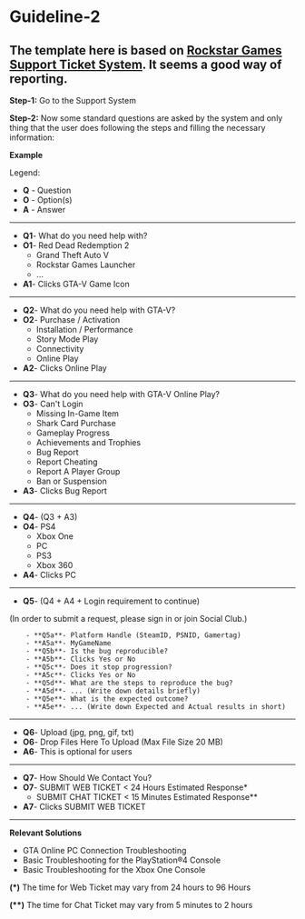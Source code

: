 Guideline-2
===========

The template here is based on [Rockstar Games Support Ticket System](https://support.rockstargames.com/). It seems a good way of reporting.
------------------------------------------------------------------------------------------------

**Step-1:** Go to the Support System

**Step-2:** Now some standard questions are asked by the system and only thing that the user does following the steps and filling the necessary information:

  **Example**

Legend:
- **Q** - Question
- **O** - Option(s)
- **A** - Answer
-------------------------------------
- **Q1**- What do you need help with?
- **O1**- Red Dead Redemption 2
  - Grand Theft Auto V
  - Rockstar Games Launcher
  - ...
- **A1**- Clicks GTA-V Game Icon
-------------------------------------
- **Q2**- What do you need help with GTA-V?
- **O2**- Purchase / Activation
  - Installation / Performance
  - Story Mode Play
  - Connectivity
  - Online Play
- **A2**- Clicks Online Play
-------------------------------------
- **Q3**- What do you need help with GTA-V Online Play?
- **O3**- Can't Login
  - Missing In-Game Item 
  - Shark Card Purchase
  - Gameplay Progress
  - Achievements and Trophies
  - Bug Report
  - Report Cheating
  - Report A Player Group
  - Ban or Suspension
- **A3**- Clicks Bug Report
-------------------------------------
- **Q4**- (Q3 + A3)
- **O4**- PS4
  - Xbox One
  - PC
  - PS3
  - Xbox 360
- **A4**- Clicks PC
-------------------------------------
- **Q5**- (Q4 + A4 + Login requirement to continue)

(In order to submit a request, please sign in or join Social Club.)

        - **Q5a**- Platform Handle (SteamID, PSNID, Gamertag)
        - **A5a**- MyGameName
        - **Q5b**- Is the bug reproducible?
        - **A5b**- Clicks Yes or No
        - **Q5c**- Does it stop progression?
        - **A5c**- Clicks Yes or No
        - **Q5d**- What are the steps to reproduce the bug?
        - **A5d**- ... (Write down details briefly)
        - **Q5e**- What is the expected outcome?
        - **A5e**- ... (Write down Expected and Actual results in short)
-------------------------------------
- **Q6**- Upload (jpg, png, gif, txt)
- **O6**- Drop Files Here To Upload (Max File Size 20 MB)
- **A6**- This is optional for users
-------------------------------------
- **Q7**- How Should We Contact You?
- **O7**- SUBMIT WEB TICKET < 24 Hours Estimated Response*
  - SUBMIT CHAT TICKET < 15 Minutes Estimated Response**
- **A7**- Clicks SUBMIT WEB TICKET
-------------------------------------
  **Relevant Solutions**
- GTA Online PC Connection Troubleshooting
- Basic Troubleshooting for the PlayStation®4 Console
- Basic Troubleshooting for the Xbox One Console

**(\*)**  The time for Web Ticket may vary from 24 hours to 96 Hours

**(\**)** The time for Chat Ticket may vary from 5 minutes to 2 hours
